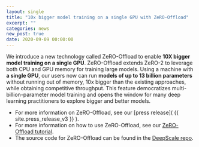 ```yaml
---
layout: single
title: "10x bigger model training on a single GPU with ZeRO-Offload"
excerpt: ""
categories: news
new_post: true
date: 2020-09-09 00:00:00
---
```


We introduce a new technology called ZeRO-Offload to enable **10X bigger model training on a single GPU**. ZeRO-Offload extends ZeRO-2 to leverage both CPU and GPU memory for training large models. Using a machine with **a single GPU**, our users now can run **models of up to 13 billion parameters** without running out of memory, 10x bigger than the existing approaches, while obtaining competitive throughput. This feature democratizes multi-billion-parameter model training and opens the window for many deep learning practitioners to explore bigger and better models.

* For more information on ZeRO-Offload, see our [press release]( {{ site.press_release_v3 }} ).
* For more information on how to use ZeRO-Offload, see our [ZeRO-Offload tutorial](https://www.deepscale.khulnasoft.com/tutorials/zero-offload/).
* The source code for ZeRO-Offload can be found in the [DeepScale repo](https://github.com/khulnasoft/deepscale).
